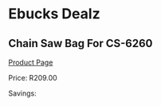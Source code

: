 
# Ebucks Dealz
## Chain Saw Bag For CS-6260
[Product Page](https://www.ebucks.com/web/shop/productSelected.do?prodId=1200593250&catId=717342768)

Price: R209.00

Savings: 


	